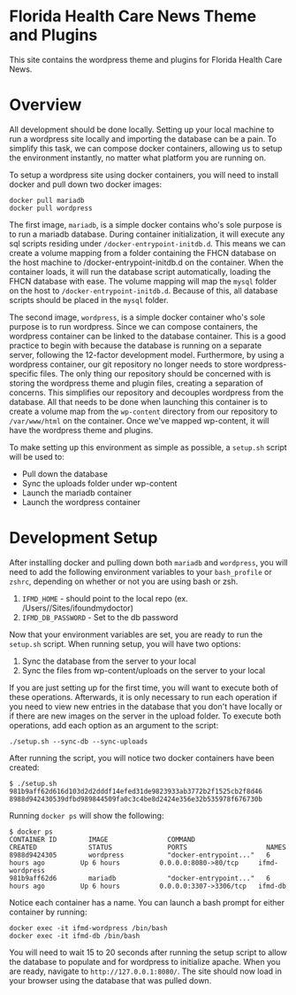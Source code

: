 # Florida Health Care News Theme and Plugins

This site contains the wordpress theme and plugins for Florida Health Care News. 

# Overview

All development should be done locally. Setting up your local machine to run a wordpress site locally and importing the database can be a pain. To simplify this task, we can compose docker containers, allowing us to setup the environment instantly, no matter what platform you are running on. 

To setup a wordpress site using docker containers, you will need to install docker and pull down two docker images:

```
docker pull mariadb
docker pull wordpress
```

The first image, `mariadb`, is a simple docker contains who's sole purpose is to run a mariadb database. During container initialization, it will execute any sql scripts residing under `/docker-entrypoint-initdb.d`. This means we can create a volume mapping from a folder containing the FHCN database on the host machine to /docker-entrypoint-initdb.d on the container. When the container loads, it will run the database script automatically, loading the FHCN database with ease. The volume mapping will map the `mysql` folder on the host to `/docker-entrypoint-initdb.d`. Because of this, all database scripts should be placed in the `mysql` folder.

The second image, `wordpress`, is a simple docker container who's sole purpose is to run wordpress. Since we can compose containers, the wordpress container can be linked to the database container. This is a good practice to begin with because the database is running on a separate server, following the 12-factor development model. Furthermore, by using a wordpress container, our git repository no longer needs to store wordpress-specific files. The only thing our repository should be concerned with is storing the wordpress theme and plugin files, creating a separation of concerns. This simplifies our repository and decouples wordpress from the database. All that needs to be done when launching this container is to create a volume map from the `wp-content` directory from our repository to `/var/www/html` on the container. Once we've mapped wp-content, it will have the wordpress theme and plugins. 

To make setting up this environment as simple as possible, a `setup.sh` script will be used to:
  - Pull down the database
  - Sync the uploads folder under wp-content
  - Launch the mariadb container
  - Launch the wordpress container

# Development Setup

After installing docker and pulling down both `mariadb` and `wordpress`, you will need to add the following environment variables to your `bash_profile` or `zshrc`, depending on whether or not you are using bash or zsh.  

1. `IFMD_HOME` - should point to the local repo (ex. /Users/<username>/Sites/ifoundmydoctor)
2. `IFMD_DB_PASSWORD` - Set to the db password

Now that your environment variables are set, you are ready to run the `setup.sh` script. When running setup, you will have two options:

1. Sync the database from the server to your local
2. Sync the files from wp-content/uploads on the server to your local

If you are just setting up for the first time, you will want to execute both of these operations. Afterwards, it is only necessary to run each operation if you need to view new entries in the database that you don't have locally or if there are new images on the server in the upload folder. To execute both operations, add each option as an argument to the script:

```
./setup.sh --sync-db --sync-uploads
```

After running the script, you will notice two docker containers have been created:
```
$ ./setup.sh
981b9aff62d616d103d2d2dddf14efed31de9823933ab3772b2f1525cb2f8d46
8988d942430539dfbd989844509fa0c3c4be8d2424e356e32b535978f676730b
```

Running `docker ps` will show the following:
```
$ docker ps
CONTAINER ID        IMAGE               COMMAND                  CREATED             STATUS              PORTS                    NAMES
8988d9424305        wordpress           "docker-entrypoint..."   6 hours ago         Up 6 hours          0.0.0.0:8080->80/tcp     ifmd-wordpress
981b9aff62d6        mariadb             "docker-entrypoint..."   6 hours ago         Up 6 hours          0.0.0.0:3307->3306/tcp   ifmd-db
```

Notice each container has a name. You can launch a bash prompt for either container by running:
```
docker exec -it ifmd-wordpress /bin/bash
docker exec -it ifmd-db /bin/bash
```

You will need to wait 15 to 20 seconds after running the setup script to allow the database to populate and for wordpress to initialize apache. When you are ready, navigate to `http://127.0.0.1:8080/`. The site should now load in your browser using the database that was pulled down. 
